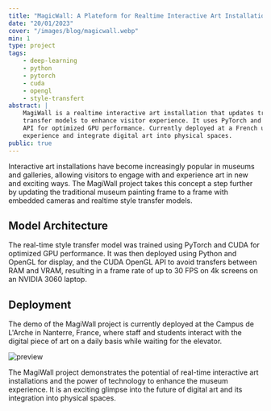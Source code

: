 ```yaml
---
title: "MagicWall: A Plateform for Realtime Interactive Art Installations"
date: "20/01/2023"
cover: "/images/blog/magicwall.webp"
min: 1
type: project
tags:
    - deep-learning
    - python
    - pytorch
    - cuda
    - opengl
    - style-transfert
abstract: |
    MagiWall is a realtime interactive art installation that updates traditional museum painting frames with embedded cameras and style
    transfer models to enhance visitor experience. It uses PyTorch and CUDA for training, Python and OpenGL for display, and CUDA OpenGL
    API for optimized GPU performance. Currently deployed at a French university, it shows the potential for technology to enhance museum
    experience and integrate digital art into physical spaces.
public: true
---
```


Interactive art installations have become increasingly popular in museums and galleries, allowing visitors to engage with and experience art in new and exciting ways. The MagiWall project takes this concept a step further by updating the traditional museum painting frame to a frame with embedded cameras and realtime style transfer models.

## Model Architecture
The real-time style transfer model was trained using PyTorch and CUDA for optimized GPU performance. It was then deployed using Python and OpenGL for
display, and the CUDA OpenGL API to avoid transfers between RAM and VRAM, resulting in a frame rate of up to 30 FPS on 4k screens on an NVIDIA 3060 laptop.

## Deployment

The demo of the MagiWall project is currently deployed at the Campus de L'Arche in Nanterre, France, where staff and students interact with the digital
piece of art on a daily basis while waiting for the elevator.

![preview](/images/blog/magicwall_preview.webp)

The MagiWall project demonstrates the potential of real-time interactive art installations and the power of technology to enhance the museum experience.
It is an exciting glimpse into the future of digital art and its integration into physical spaces.